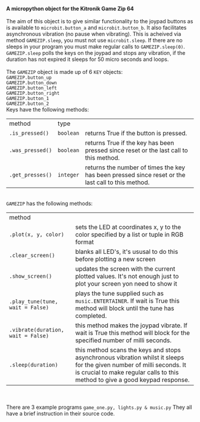 <b>A micropython object for the Kitronik Game Zip 64</b>
<br><br>
The aim of this object is to give similar functionality to the joypad buttons as is available to <code>microbit.button_a</code> and <code>microbit.button_b</code>.  It also facilitates asynchronous vibration (no pause when vibrating).  This is acheived via method <code>GAMEZIP.sleep</code>, you must not use <code>microbit.sleep</code>.  If there are no sleeps in your program you must make regular calls to <code>GAMEZIP.sleep(0)</code>.  <code>GAMEZIP.sleep</code> polls the keys on the joypad and stops any vibration, if the duration has not expired it sleeps for 50 micro seconds and loops.
<br><br>
The <code>GAMEZIP</code> object is made up of 6 <code>KEY</code> objects:<br>
<code>GAMEZIP.button_up</code><br>
<code>GAMEZIP.button_down</code><br>
<code>GAMEZIP.button_left</code><br>
<code>GAMEZIP.button_right</code><br>
<code>GAMEZIP.button_1</code><br>
<code>GAMEZIP.button_2</code><br>
Keys have the following methods:<br>
<table><tr><td>method</td><td>type</td></tr>
<tr><td><code>.is_pressed()</code></td><td><code>boolean</code></td><td>returns True if the button is pressed.</td></tr>
<tr><td><code>.was_pressed()</code></td><td><code>boolean</code></td><td>returns True if the key has been pressed since reset or the last call to this method.</td></tr>
<tr><td><code>.get_presses()</code></td><td><code>integer</code></td><td>returns the number of times the key has been pressed since reset or the last call to this method.</td></tr>
</table>
<br>
<code>GAMEZIP</code> has the following methods:<br>
<table>
<tr><td>method</td></tr>
<tr><td><code>.plot(x, y, color)</code></td><td>sets the LED at coordinates x, y to the color specified by a list or tuple in RGB format</td></tr>
<tr><td><code>.clear_screen()</code></td><td>blanks all LED's, it's ususal to do this before plotting a new screen</td></tr>
<tr><td><code>.show_screen()</code></td><td>updates the screen with the current plotted values.  It's not enough just to plot your screen yon need to show it</td></tr>
<tr><td><code>.play_tune(tune, wait = False)</code></td><td>plays the tune supplied such as <code>music.ENTERTAINER</code>.  If wait is True this method will block until the tune has completed.</td></tr>
<tr><td><code>.vibrate(duration, wait = False)</code></td><td>this method makes the joypad vibrate.  If wait is True this method will block for the specified number of milli seconds.</td></tr>
<tr><td><code>.sleep(duration)</code></td><td>this method scans the keys and stops asynchronous vibration whilst it sleeps for the given number of milli seconds. It is crucial to make regular calls to this method to give a good keypad response.</td></tr>
</table>
<br><br>
There are 3 example programs <code>game_one.py, lights.py & music.py</code> They all have a brief instruction in their source code.
<br>